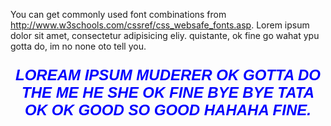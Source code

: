 
<!DOCTYPE html>
<html>
<head>
<meta charset="utf-8">
<title>Styling Text</title>
<style>
.style{
	font-family: Arial, Helvetica, sans-serif;
	color: #0000ff;
	font-style: italic;
	font-weight: bold;
	font-size: 24px;
	text-transform: uppercase;
	text-align: center;
}
</style>
</head>
<body>
<p> You can get commonly used font combinations from <a href="http://www.w3schools.com/cssref/css_websafe_fonts.asp">http://www.w3schools.com/cssref/css_websafe_fonts.asp</a>. Lorem ipsum dolor sit amet, consectetur adipisicing eliy. quistante, ok fine go wahat ypu gotta do, im no none oto tell you.</p>
<p class="style"> Loream ipsum muderer ok gotta do the me he she ok fine bye bye tata ok ok good so good hahaha fine.</p>
</body>
</html>
